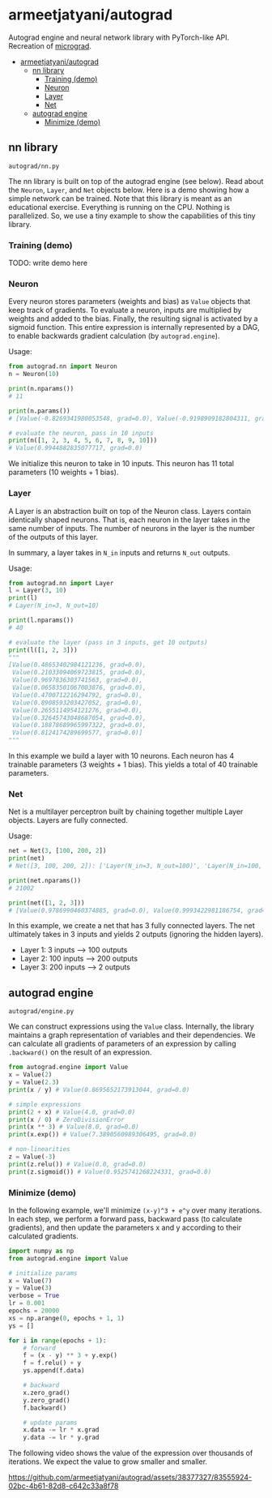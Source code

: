 # armeetjatyani/autograd

Autograd engine and neural network library with PyTorch-like API. Recreation of [micrograd](https://github.com/karpathy/micrograd).

- [armeetjatyani/autograd](#armeetjatyaniautograd)
  - [nn library](#nn-library)
    - [Training (demo)](#training-demo)
    - [Neuron](#neuron)
    - [Layer](#layer)
    - [Net](#net)
  - [autograd engine](#autograd-engine)
    - [Minimize (demo)](#minimize-demo)


## nn library

`autograd/nn.py`

The nn library is built on top of the autograd engine (see below). Read about the `Neuron`, `Layer`, and `Net` objects below. Here is a demo showing how a simple network can be trained. Note that this library is meant as an educational exercise. Everything is running on the CPU. Nothing is parallelized. So, we use a tiny example to show the capabilities of this tiny library.

### Training (demo)
TODO: write demo here

### Neuron

Every neuron stores parameters (weights and bias) as `Value` objects that keep track of gradients. To evaluate a neuron, inputs are multiplied by weights and added to the bias. Finally, the resulting signal is activated by a sigmoid function. This entire expression is internally represented by a DAG, to enable backwards gradient calculation (by `autograd.engine`).

Usage:

```python
from autograd.nn import Neuron
n = Neuron(10)

print(n.nparams())
# 11

print(n.params())
# [Value(-0.8269341980053548, grad=0.0), Value(-0.9198909182804311, grad=0.0), Value(0.23878371951669064, grad=0.0), Value(-0.9616815732362081, grad=0.0), Value(0.7005652557465922, grad=0.0), Value(-0.34538779319877766, grad=0.0), Value(0.8949940702869532, grad=0.0), Value(-0.9398044368005902, grad=0.0), Value(0.009769044293206797, grad=0.0), Value(0.03367950339845449, grad=0.0), Value(0.0, grad=0.0)]

# evaluate the neuron, pass in 10 inputs
print(n([1, 2, 3, 4, 5, 6, 7, 8, 9, 10]))
# Value(0.9944882835077717, grad=0.0)
```

We initialize this neuron to take in 10 inputs. This neuron has 11 total parameters (10 weights + 1 bias).

### Layer

A Layer is an abstraction built on top of the Neuron class. Layers contain identically shaped neurons. That is, each neuron in the layer takes in the same number of inputs. The number of neurons in the layer is the number of the outputs of this layer.

In summary, a layer takes in `N_in` inputs and returns `N_out` outputs.

Usage:

```python
from autograd.nn import Layer
l = Layer(3, 10)
print(l)
# Layer(N_in=3, N_out=10)

print(l.nparams())
# 40

# evaluate the layer (pass in 3 inputs, get 10 outputs)
print(l([1, 2, 3]))
"""
[Value(0.48653402984121236, grad=0.0),
 Value(0.21033094069723815, grad=0.0),
 Value(0.9697836303741563, grad=0.0),
 Value(0.06583501067003876, grad=0.0),
 Value(0.4700712216294792, grad=0.0),
 Value(0.8908593203427052, grad=0.0),
 Value(0.2655114954121276, grad=0.0),
 Value(0.32645743048687054, grad=0.0),
 Value(0.18878689965997322, grad=0.0),
 Value(0.8124174289699577, grad=0.0)]
"""
```

In this example we build a layer with 10 neurons. Each neuron has 4 trainable parameters (3 weights + 1 bias). This yields a total of 40 trainable parameters.

### Net

Net is a multilayer perceptron built by chaining together multiple Layer objects. Layers are fully connected.

Usage:

```python
net = Net(3, [100, 200, 2])
print(net)
# Net([3, 100, 200, 2]): ['Layer(N_in=3, N_out=100)', 'Layer(N_in=100, N_out=200)', 'Layer(N_in=200, N_out=2)']]

print(net.nparams())
# 21002

print(net([1, 2, 3]))
# [Value(0.9786990460374885, grad=0.0), Value(0.9993422981186754, grad=0.0)]
```

In this example, we create a net that has 3 fully connected layers. The net ultimately takes in 3 inputs and yields 2 outputs (ignoring the hidden layers).

- Layer 1: 3 inputs --> 100 outputs
- Layer 2: 100 inputs --> 200 outputs
- Layer 3: 200 inputs --> 2 outputs

## autograd engine

`autograd/engine.py`

We can construct expressions using the `Value` class. Internally, the library maintains a graph representation of variables and their dependencies. We can calculate all gradients of parameters of an expression by calling `.backward()` on the result of an expression.

```python
from autograd.engine import Value
x = Value(2)
y = Value(2.3)
print(x / y) # Value(0.8695652173913044, grad=0.0)

# simple expressions
print(2 + x) # Value(4.0, grad=0.0)
print(x / 0) # ZeroDivisionError
print(x ** 3) # Value(8.0, grad=0.0)
print(x.exp()) # Value(7.3890560989306495, grad=0.0)

# non-linearities
z = Value(-3)
print(z.relu()) # Value(0.0, grad=0.0)
print(z.sigmoid()) # Value(0.9525741268224331, grad=0.0)
```

### Minimize (demo)
In the following example, we'll minimize `(x-y)^3 + e^y` over many iterations. In each step, we perform a forward pass, backward pass (to calculate gradients), and then update the parameters x and y according to their calculated gradients.

```python
import numpy as np
from autograd.engine import Value

# initialize params
x = Value(7)
y = Value(3)
verbose = True
lr = 0.001
epochs = 20000
xs = np.arange(0, epochs + 1, 1)
ys = []

for i in range(epochs + 1):
    # forward
    f = (x - y) ** 3 + y.exp()
    f = f.relu() + y
    ys.append(f.data)

    # backward
    x.zero_grad()
    y.zero_grad()
    f.backward()

    # update params
    x.data -= lr * x.grad
    y.data -= lr * y.grad
```

The following video shows the value of the expression over thousands of iterations. We expect the value to grow smaller and smaller.

https://github.com/armeetjatyani/autograd/assets/38377327/83555924-02bc-4b61-82d8-c642c33a8f78
